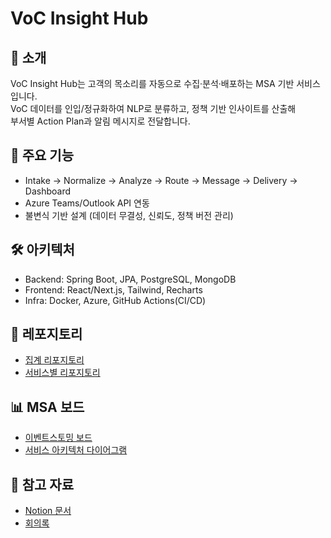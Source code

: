 # VoC Insight Hub

## 📌 소개
VoC Insight Hub는 고객의 목소리를 자동으로 수집·분석·배포하는 MSA 기반 서비스입니다.  
VoC 데이터를 인입/정규화하여 NLP로 분류하고, 정책 기반 인사이트를 산출해  
부서별 Action Plan과 알림 메시지로 전달합니다.

## 🔑 주요 기능
- Intake → Normalize → Analyze → Route → Message → Delivery → Dashboard
- Azure Teams/Outlook API 연동
- 불변식 기반 설계 (데이터 무결성, 신뢰도, 정책 버전 관리)

## 🛠️ 아키텍처
- Backend: Spring Boot, JPA, PostgreSQL, MongoDB
- Frontend: React/Next.js, Tailwind, Recharts
- Infra: Docker, Azure, GitHub Actions(CI/CD)

## 📂 레포지토리
- [집계 리포지토리](https://github.com/org/msa-voc-hub)
- [서비스별 리포지토리](#서비스별-리포지토리)

## 📊 MSA 보드
- [이벤트스토밍 보드](링크)
- [서비스 아키텍처 다이어그램](링크)

## 📑 참고 자료
- [Notion 문서](링크)
- [회의록](링크)

